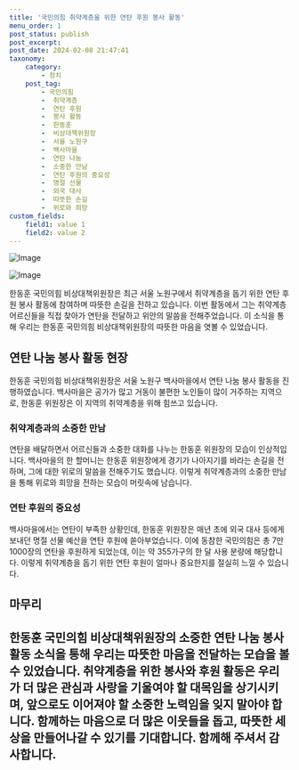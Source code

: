```yaml
---
title: '국민의힘 취약계층을 위한 연탄 후원 봉사 활동'
menu_order: 1
post_status: publish
post_excerpt: 
post_date: 2024-02-08 21:47:41
taxonomy:
    category:
        - 정치
    post_tag:
        - 국민의힘
        -  취약계층
        -  연탄 후원
        -  봉사 활동
        -  한동훈
        -  비상대책위원장
        -  서울 노원구
        -  백사마을
        -  연탄 나눔
        -  소중한 만남
        -  연탄 후원의 중요성
        -  명절 선물
        -  외국 대사
        -  따뜻한 손길
        -  위로와 희망
custom_fields:
    field1: value 1
    field2: value 2
---
```


![Image](https://imgnews.pstatic.net/image/629/2024/02/08/202495731707382661_20240208181102270.jpg?type=w647)

![Image](https://imgnews.pstatic.net/image/629/2024/02/08/202434921707382743_20240208181102274.jpg?type=w647)

한동훈 국민의힘 비상대책위원장은 최근 서울 노원구에서 취약계층을 돕기 위한 연탄 후원 봉사 활동에 참여하며 따뜻한 손길을 전하고 있습니다. 이번 활동에서 그는 취약계층 어르신들을 직접 찾아가 연탄을 전달하고 위안의 말씀을 전해주었습니다. 이 소식을 통해 우리는 한동훈 국민의힘 비상대책위원장의 따뜻한 마음을 엿볼 수 있었습니다.
## 연탄 나눔 봉사 활동 현장
한동훈 국민의힘 비상대책위원장은 서울 노원구 백사마을에서 연탄 나눔 봉사 활동을 진행하였습니다. 백사마을은 공가가 많고 거동이 불편한 노인들이 많이 거주하는 지역으로, 한동훈 위원장은 이 지역의 취약계층을 위해 힘쓰고 있습니다. 
### 취약계층과의 소중한 만남
연탄을 배달하면서 어르신들과 소중한 대화를 나누는 한동훈 위원장의 모습이 인상적입니다. 백사마을의 한 할머니는 한동훈 위원장에게 경기가 나아지기를 바라는 손길을 전하며, 그에 대한 위로의 말씀을 전해주기도 했습니다. 이렇게 취약계층과의 소중한 만남을 통해 위로와 희망을 전하는 모습이 머릿속에 남습니다.
### 연탄 후원의 중요성
백사마을에서는 연탄이 부족한 상황인데, 한동훈 위원장은 매년 초에 외국 대사 등에게 보내던 명절 선물 예산을 연탄 후원에 쏟아부었습니다. 이에 동참한 국민의힘은 총 7만1000장의 연탄을 후원하게 되었는데, 이는 약 355가구의 한 달 사용 분량에 해당합니다. 이렇게 취약계층을 돕기 위한 연탄 후원이 얼마나 중요한지를 절실히 느낄 수 있습니다.
## 마무리
한동훈 국민의힘 비상대책위원장의 소중한 연탄 나눔 봉사 활동 소식을 통해 우리는 따뜻한 마음을 전달하는 모습을 볼 수 있었습니다. 취약계층을 위한 봉사와 후원 활동은 우리가 더 많은 관심과 사랑을 기울여야 할 대목임을 상기시키며, 앞으로도 이어져야 할 소중한 노력임을 잊지 말아야 합니다. 함께하는 마음으로 더 많은 이웃들을 돕고, 따뜻한 세상을 만들어나갈 수 있기를 기대합니다. 함께해 주셔서 감사합니다.
---
